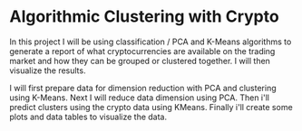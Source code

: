# Algorithmic Clustering with Crypto

In this project I will be using classification / PCA and K-Means algorithms to generate a report of what cryptocurrencies are available on the trading market and how they can be grouped or clustered together. I will then visualize the results. 

I will first prepare data for dimension reduction with PCA and clustering using K-Means. Next I will reduce data dimension using PCA. Then i'll predict clusters using the crypto data using KMeans. Finally i'll create some plots and data tables to visualize the data.

